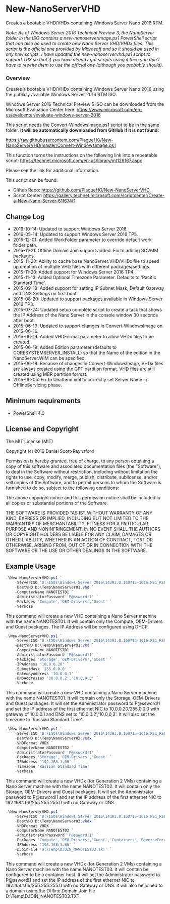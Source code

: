 # New-NanoServerVHD
Creates a bootable VHD/VHDx containing Windows Server Nano 2016 RTM.

_Note: As of Windows Server 2016 Technical Preview 3, the NanoServer folder in the ISO contains a new-nanoserverimage.ps1 PowerShell script that can also be used to create new Nano Server VHD/VHDx files. This script is the official one provided by Microsoft and so it should be used in any new scripts. I have updated the new-nanoservervhd.ps1 script to support TP3 so that if you have already got scripts using it then you don't have to rewrite them to use the official one (although you probably should)._

### Overview
Creates a bootable VHD/VHDx containing Windows Server Nano 2016 using the publicly available Windows Server 2016 RTM ISO.

Windows Server 2016 Technical Preview 5 ISO can be downloaded from the Microsoft Evaluation Center here:
https://www.microsoft.com/en-us/evalcenter/evaluate-windows-server-2016

This script needs the Convert-WindowsImage.ps1 script to be in the same folder.
**It will be automatically downloaded from GitHub if it is not found:**

https://raw.githubusercontent.com/PlagueHO/New-NanoServerVHD/master/Convert-WindowsImage.ps1

This function turns the instructions on the following link into a repeatable script:
https://technet.microsoft.com/en-us/library/mt126167.aspx

Please see the link for additional information.

This script can be found:
- Github Repo: https://github.com/PlagueHO/New-NanoServerVHD
- Script Center: https://gallery.technet.microsoft.com/scriptcenter/Create-a-New-Nano-Server-61f674f1

## Change Log
- 2016-10-14: Updated to support Windows Server 2016.
- 2016-05-14: Updated to support Windows Server 2016 TP5.
- 2015-12-01: Added WorkFolder parameter to override default work folder path.
- 2015-11-21: Offline Domain Join support added. Fix to adding SCVMM packages.
- 2015-11-20: Ability to cache base NanoServer.VHD/VHDx file to speed up creation of multiple VHD files with different packages/settings.
- 2015-11-20: Added support for Windows Server 2016 TP4.
- 2015-11-13: Added Optional Timezone Parameter. Defaults to 'Pacific Standard Time'.
- 2015-09-18: Added support for setting IP Subnet Mask, Default Gateway and DNS Settings on first boot.
- 2015-08-20: Updated to support packages available in Windows Server 2016 TP3.
- 2015-07-24: Updated setup complete script to create a task that shows the IP Address of the Nano Server in the console window 30 seconds after boot.
- 2015-06-19: Updated to support changes in Convert-WindowsImage on 2015-06-16.
- 2015-06-19: Added VHDFormat parameter to allow VHDx files to be created.
- 2015-06-19: Added Edition parameter (defaults to CORESYSTEMSERVER_INSTALL) so that the Name of the edition in the NanoServer.WIM can be specified.
- 2015-06-19: Because of changes in Convert-WindowsImage, VHDx files are always created using the GPT partition format. VHD files are still created using MBR partition format.
- 2015-06-05: Fix to Unattend.xml to correctly set Server Name in OfflineServicing phase.

## Minimum requirements

- PowerShell 4.0


## License and Copyright

The MIT License (MIT)

Copyright (c) 2016 Daniel Scott-Raynsford

Permission is hereby granted, free of charge, to any person obtaining a copy
of this software and associated documentation files (the "Software"), to deal
in the Software without restriction, including without limitation the rights
to use, copy, modify, merge, publish, distribute, sublicense, and/or sell
copies of the Software, and to permit persons to whom the Software is
furnished to do so, subject to the following conditions:

The above copyright notice and this permission notice shall be included in all
copies or substantial portions of the Software.

THE SOFTWARE IS PROVIDED "AS IS", WITHOUT WARRANTY OF ANY KIND, EXPRESS OR
IMPLIED, INCLUDING BUT NOT LIMITED TO THE WARRANTIES OF MERCHANTABILITY,
FITNESS FOR A PARTICULAR PURPOSE AND NONINFRINGEMENT. IN NO EVENT SHALL THE
AUTHORS OR COPYRIGHT HOLDERS BE LIABLE FOR ANY CLAIM, DAMAGES OR OTHER
LIABILITY, WHETHER IN AN ACTION OF CONTRACT, TORT OR OTHERWISE, ARISING FROM,
OUT OF OR IN CONNECTION WITH THE SOFTWARE OR THE USE OR OTHER DEALINGS IN THE
SOFTWARE.


## Example Usage
```powershell
.\New-NanoServerVHD.ps1 `
    -ServerISO 'D:\ISOs\Windows Server 2016\14393.0.160715-1616.RS1_RELEASE_SERVER_EVAL_X64FRE_EN-US.ISO' `
    -DestVHD D:\Temp\NanoServer01.vhd `
    -ComputerName NANOTEST01 `
    -AdministratorPassword 'P@ssword!1' `
    -Packages 'Compute','OEM-Drivers','Guest' `
    -Verbose
```
This command will create a new VHD containing a Nano Server machine with the name NANOTEST01. It will contain only the Compute, OEM-Drivers and Guest packages. The IP Address will be configured using DHCP.

```powershell
.\New-NanoServerVHD.ps1 `
	-ServerISO 'D:\ISOs\Windows Server 2016\14393.0.160715-1616.RS1_RELEASE_SERVER_EVAL_X64FRE_EN-US.ISO' `
	-DestVHD D:\Temp\NanoServer01.vhd `
	-ComputerName NANOTEST01 `
	-AdministratorPassword 'P@ssword!1' `
	-Packages 'Storage','OEM-Drivers','Guest' `
	-IPAddress '10.0.0.20' `
    -SubnetMask '255.0.0.0' `
    -GatewayAddress '10.0.0.1' `
    -DNSAddresses '10.0.0.2','10,0,0,3' `
	-Verbose
```

This command will create a new VHD containing a Nano Server machine with the name NANOTEST01. It will contain only the Storage, OEM-Drivers and Guest packages. It will set the Administrator password to P@ssword!1 and set the IP address of the first ethernet NIC to 10.0.0.20/255.0.0.0 with gateway of 10.0.0.1 and DNS set to '10.0.0.2','10,0,0,3'. It will also set the timezone to 'Russian Standard Time'.

```powershell
.\New-NanoServerVHD.ps1 `
	-ServerISO 'D:\ISOs\Windows Server 2016\14393.0.160715-1616.RS1_RELEASE_SERVER_EVAL_X64FRE_EN-US.ISO' `
	-DestVHD D:\Temp\NanoServer02.vhdx `
	-VHDFormat VHDX `
	-ComputerName NANOTEST02 `
	-AdministratorPassword 'P@ssword!1' `
	-Packages 'Storage','OEM-Drivers','Guest' `
	-IPAddress '192.168.1.66' `
	-Timezone 'Russian Standard Time'
	-Verbose
```

This command will create a new VHDx (for Generation 2 VMs) containing a Nano Server machine with the name NANOTEST02. It will contain only the Storage, OEM-Drivers and Guest packages. It will set the Administrator password to P@ssword!1 and set the IP address of the first ethernet NIC to 192.168.1.66/255.255.255.0 with no Gateway or DNS.

```powershell
.\New-NanoServerVHD.ps1 `
	-ServerISO 'D:\ISOs\Windows Server 2016\14393.0.160715-1616.RS1_RELEASE_SERVER_EVAL_X64FRE_EN-US.ISO' `
	-DestVHD D:\Temp\NanoServer03.vhdx `
	-VHDFormat VHDX `
	-ComputerName NANOTEST03 `
	-AdministratorPassword 'P@ssword!1' `
	-Packages 'Compute','OEM-Drivers','Guest','Containers','ReverseForwarders' `
	-IPAddress '192.168.1.66' `
	-DJoinFile 'D:\Temp\DJOIN_NANOTEST03.TXT' `
	-Verbose
```

This command will create a new VHDx (for Generation 2 VMs) containing a Nano Server machine with the name NANOTEST03. It will contain be configured to be a container host. It will set the Administrator password to P@ssword!1 and set the IP address of the first ethernet NIC to 192.168.1.66/255.255.255.0 with no Gateway or DNS. It will also be joined to a domain using the Offline Domain Join file D:\Temp\DJOIN_NANOTEST03.TXT.
